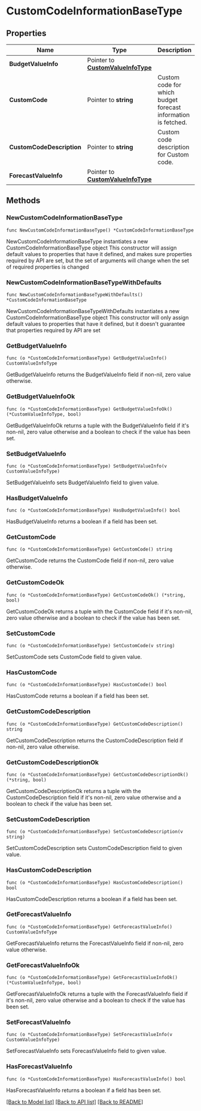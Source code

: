 # CustomCodeInformationBaseType

## Properties

Name | Type | Description | Notes
------------ | ------------- | ------------- | -------------
**BudgetValueInfo** | Pointer to [**CustomValueInfoType**](CustomValueInfoType.md) |  | [optional] 
**CustomCode** | Pointer to **string** | Custom code for which budget forecast information is fetched. | [optional] 
**CustomCodeDescription** | Pointer to **string** | Custom code description for Custom code. | [optional] 
**ForecastValueInfo** | Pointer to [**CustomValueInfoType**](CustomValueInfoType.md) |  | [optional] 

## Methods

### NewCustomCodeInformationBaseType

`func NewCustomCodeInformationBaseType() *CustomCodeInformationBaseType`

NewCustomCodeInformationBaseType instantiates a new CustomCodeInformationBaseType object
This constructor will assign default values to properties that have it defined,
and makes sure properties required by API are set, but the set of arguments
will change when the set of required properties is changed

### NewCustomCodeInformationBaseTypeWithDefaults

`func NewCustomCodeInformationBaseTypeWithDefaults() *CustomCodeInformationBaseType`

NewCustomCodeInformationBaseTypeWithDefaults instantiates a new CustomCodeInformationBaseType object
This constructor will only assign default values to properties that have it defined,
but it doesn't guarantee that properties required by API are set

### GetBudgetValueInfo

`func (o *CustomCodeInformationBaseType) GetBudgetValueInfo() CustomValueInfoType`

GetBudgetValueInfo returns the BudgetValueInfo field if non-nil, zero value otherwise.

### GetBudgetValueInfoOk

`func (o *CustomCodeInformationBaseType) GetBudgetValueInfoOk() (*CustomValueInfoType, bool)`

GetBudgetValueInfoOk returns a tuple with the BudgetValueInfo field if it's non-nil, zero value otherwise
and a boolean to check if the value has been set.

### SetBudgetValueInfo

`func (o *CustomCodeInformationBaseType) SetBudgetValueInfo(v CustomValueInfoType)`

SetBudgetValueInfo sets BudgetValueInfo field to given value.

### HasBudgetValueInfo

`func (o *CustomCodeInformationBaseType) HasBudgetValueInfo() bool`

HasBudgetValueInfo returns a boolean if a field has been set.

### GetCustomCode

`func (o *CustomCodeInformationBaseType) GetCustomCode() string`

GetCustomCode returns the CustomCode field if non-nil, zero value otherwise.

### GetCustomCodeOk

`func (o *CustomCodeInformationBaseType) GetCustomCodeOk() (*string, bool)`

GetCustomCodeOk returns a tuple with the CustomCode field if it's non-nil, zero value otherwise
and a boolean to check if the value has been set.

### SetCustomCode

`func (o *CustomCodeInformationBaseType) SetCustomCode(v string)`

SetCustomCode sets CustomCode field to given value.

### HasCustomCode

`func (o *CustomCodeInformationBaseType) HasCustomCode() bool`

HasCustomCode returns a boolean if a field has been set.

### GetCustomCodeDescription

`func (o *CustomCodeInformationBaseType) GetCustomCodeDescription() string`

GetCustomCodeDescription returns the CustomCodeDescription field if non-nil, zero value otherwise.

### GetCustomCodeDescriptionOk

`func (o *CustomCodeInformationBaseType) GetCustomCodeDescriptionOk() (*string, bool)`

GetCustomCodeDescriptionOk returns a tuple with the CustomCodeDescription field if it's non-nil, zero value otherwise
and a boolean to check if the value has been set.

### SetCustomCodeDescription

`func (o *CustomCodeInformationBaseType) SetCustomCodeDescription(v string)`

SetCustomCodeDescription sets CustomCodeDescription field to given value.

### HasCustomCodeDescription

`func (o *CustomCodeInformationBaseType) HasCustomCodeDescription() bool`

HasCustomCodeDescription returns a boolean if a field has been set.

### GetForecastValueInfo

`func (o *CustomCodeInformationBaseType) GetForecastValueInfo() CustomValueInfoType`

GetForecastValueInfo returns the ForecastValueInfo field if non-nil, zero value otherwise.

### GetForecastValueInfoOk

`func (o *CustomCodeInformationBaseType) GetForecastValueInfoOk() (*CustomValueInfoType, bool)`

GetForecastValueInfoOk returns a tuple with the ForecastValueInfo field if it's non-nil, zero value otherwise
and a boolean to check if the value has been set.

### SetForecastValueInfo

`func (o *CustomCodeInformationBaseType) SetForecastValueInfo(v CustomValueInfoType)`

SetForecastValueInfo sets ForecastValueInfo field to given value.

### HasForecastValueInfo

`func (o *CustomCodeInformationBaseType) HasForecastValueInfo() bool`

HasForecastValueInfo returns a boolean if a field has been set.


[[Back to Model list]](../README.md#documentation-for-models) [[Back to API list]](../README.md#documentation-for-api-endpoints) [[Back to README]](../README.md)


